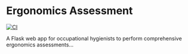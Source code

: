 ﻿# Ergonomics Assessment
[![CI](https://github.com/Rodneymondela/ergonomics-assessment/actions/workflows/ci.yml/badge.svg)](https://github.com/Rodneymondela/ergonomics-assessment/actions/workflows/ci.yml)

A Flask web app for occupational hygienists to perform comprehensive ergonomics assessments...

